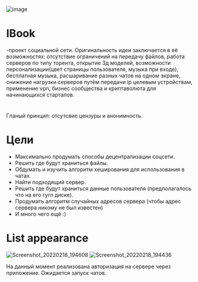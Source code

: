![image](https://user-images.githubusercontent.com/84613812/147426474-85751a47-9f96-41ce-b5c7-028277be2d97.png)

# IBook
-проект социальной сети. Оригинальность идеи заключается в её возможностях: отсутствие ограничений на передачу файлов, работа серверов по типу торента, открытие 3д моделей, возможности персонализации(цвет страницы пользователя, музыка при входе), бесплатная музыка, расшаривание разных чатов на одном экране, снижение нагрузки серверов путём передачи ip целевым устройствам, применение vpn, бизнес сообщества и криптаволюта для начинающихся стартапов.
#
Гланый принцип: отсутсвие цензуры и анонимность.
# Цели
- Максимально продумать способы децентрализации соцсети.
- Решить где будут храниться файлы.
- Обдумать и изучить алгоритм хеширования для использования в чатах.
- Найти подходящий сервер.
- Решить где будут храниться данные пользователя (предполагалось что на его гугл диске).
- Продумать алгоритм случайных адресов сервера (чтобы адрес сервера никому не был известен)
- И много чего ещё :)
# List appearance
![Screenshot_20220218_194608](https://user-images.githubusercontent.com/84613812/154725944-91aceed1-61ca-4c54-adbc-1c2eafaa76d0.png)
![Screenshot_20220218_194436](https://user-images.githubusercontent.com/84613812/154725775-5d232e21-8335-4d95-a95a-96464d298cdd.png)

На данный момент реализована авторизация на сервере через приложение.
Ожидается запуск чатов.

